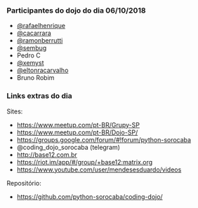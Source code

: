 ### Participantes do dojo do dia 06/10/2018

- [@rafaelhenrique](https://github.com/rafaelhenrique)
- [@cacarrara](https://github.com/cacarrara)
- [@ramonberrutti](https://github.com/ramonberrutti)
- [@sembug](https://github.com/sembug)
- Pedro C
- [@xemyst](https://github.com/xemyst)
- [@eltonracarvalho](https://github.com/eltonracarvalho)
- Bruno Robim

### Links extras do dia

Sites:
- https://www.meetup.com/pt-BR/Grupy-SP
- https://www.meetup.com/pt-BR/Dojo-SP/
- https://groups.google.com/forum/#!forum/python-sorocaba
- @coding_dojo_sorocaba (telegram)
- http://base12.com.br
- https://riot.im/app/#/group/+base12:matrix.org
- https://www.youtube.com/user/mendesesduardo/videos

Repositório:
- https://github.com/python-sorocaba/coding-dojo/
